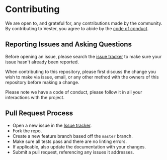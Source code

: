 # Contributing

We are open to, and grateful for, any contributions made by the community. By contributing to Vester, you agree to abide by the [code of conduct](https://github.com/fhqvst/vester/blob/master/CODE_OF_CONDUCT.md).

## Reporting Issues and Asking Questions

Before opening an issue, please search the [issue tracker](https://github.com/fhqvst/vester/issues) to make sure your issue hasn't already been reported.

When contributing to this repository, please first discuss the change you wish to make via issue,
email, or any other method with the owners of this repository before making a change. 

Please note we have a code of conduct, please follow it in all your interactions with the project.

## Pull Request Process

* Open a new issue in the [Issue tracker](https://github.com/fhqvst/vester/issues).
* Fork the repo.
* Create a new feature branch based off the `master` branch.
* Make sure all tests pass and there are no linting errors.
* If applicable, also update the documentation with your changes.
* Submit a pull request, referencing any issues it addresses.

